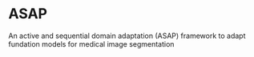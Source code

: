 # ASAP
An active and sequential domain adaptation (ASAP) framework to adapt fundation models for medical image segmentation
